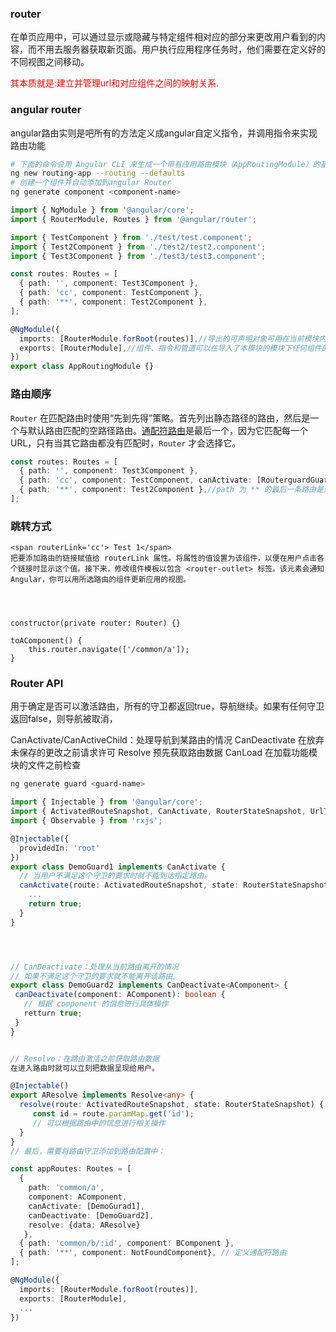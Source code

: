 ### router

在单页应用中，可以通过显示或隐藏与特定组件相对应的部分来更改用户看到的内容，而不用去服务器获取新页面。用户执行应用程序任务时，他们需要在定义好的不同视图之间移动。

<font color=red>其本质就是:建立并管理url和对应组件之间的映射关系.</font>


### angular router
angular路由实则是吧所有的方法定义成angular自定义指令，并调用指令来实现路由功能

```sh
# 下面的命令会用 Angular CLI 来生成一个带有应用路由模块（AppRoutingModule）的基本 Angular 应用，它是一个 NgModule，可用来配置路由。下面的例子中应用的名字是 routing-app
ng new routing-app --routing --defaults
# 创建一个组件并自动添加到angular Router
ng generate component <component-name>

```
```ts
import { NgModule } from '@angular/core';
import { RouterModule, Routes } from '@angular/router';

import { TestComponent } from './test/test.component';
import { Test2Component } from './test2/test2.component';
import { Test3Component } from './test3/test3.component';

const routes: Routes = [
  { path: '', component: Test3Component },
  { path: 'cc', component: TestComponent },
  { path: '**', component: Test2Component },
];

@NgModule({
  imports: [RouterModule.forRoot(routes)],//导出的可声明对象可用在当前模块内的模板中。
  exports: [RouterModule],//组件、指令和管道可以在导入了本模块的模块下任何组件的模板中使用。 导出的这些可声明对象就是该模块的公共 API。
})
export class AppRoutingModule {}
```
### 路由顺序

 `Router` 在匹配路由时使用“先到先得”策略。首先列出静态路径的路由，然后是一个与默认路由匹配的空路径路由。[通配符路由](https://angular.cn/guide/router#setting-up-wildcard-routes)是最后一个，因为它匹配每一个 URL，只有当其它路由都没有匹配时，`Router` 才会选择它。

```ts
const routes: Routes = [
  { path: '', component: Test3Component },
  { path: 'cc', component: TestComponent, canActivate: [RouterguardGuard] },//路由守卫
  { path: '**', component: Test2Component },//path 为 ** 的最后一条路由是通配符路由。如果请求的 URL 与前面列出的路径不匹配，路由器会选择这个路由
];
```

### 跳转方式 
```
<span routerLink='cc'> Test 1</span>
把要添加路由的链接赋值给 routerLink 属性。将属性的值设置为该组件，以便在用户点击各个链接时显示这个值。接下来，修改组件模板以包含 <router-outlet> 标签。该元素会通知 Angular，你可以用所选路由的组件更新应用的视图。




constructor(private router: Router) {}

toAComponent() {
    this.router.navigate(['/common/a']);
}
```


### Router API

用于确定是否可以激活路由，所有的守卫都返回true，导航继续。如果有任何守卫返回false，则导航被取消，

CanActivate/CanActiveChild：处理导航到某路由的情况
CanDeactivate			在放弃未保存的更改之前请求许可
Resolve						预先获取路由数据
CanLoad					 在加载功能模块的文件之前检查

```sh
ng generate guard <guard-name>
```

```ts
import { Injectable } from '@angular/core';
import { ActivatedRouteSnapshot, CanActivate, RouterStateSnapshot, UrlTree } from '@angular/router';
import { Observable } from 'rxjs';

@Injectable({
  providedIn: 'root'
})
export class DemoGuard1 implements CanActivate {
  // 当用户不满足这个守卫的要求时就不能到达指定路由。
  canActivate(route: ActivatedRouteSnapshot, state: RouterStateSnapshot): boolean {
    ...
    return true;
  }
}




// CanDeactivate：处理从当前路由离开的情况
// 如果不满足这个守卫的要求就不能离开该路由。
export class DemoGuard2 implements CanDeactivate<AComponent> {
 canDeactivate(component: AComponent): boolean {
   // 根据 component 的信息进行具体操作
   retturn true;
 }
}


// Resolve：在路由激活之前获取路由数据
在进入路由时就可以立刻把数据呈现给用户。

@Injectable()
export AResolve implements Resolve<any> {
  resolve(route: ActivatedRouteSnapshot, state: RouterStateSnapshot) {
     const id = route.paramMap.get('id');
     // 可以根据路由中的信息进行相关操作
  }
}
// 最后，需要将路由守卫添加到路由配置中：

const appRoutes: Routes = [
  { 
    path: 'common/a', 
    component: AComponent,
    canActivate: [DemoGurad1],
    canDeactivate: [DemoGuard2],
    resolve: {data: AResolve}
   },
  { path: 'common/b/:id', component: BComponent },
  { path: '**', component: NotFoundComponent}, // 定义通配符路由
];

@NgModule({
  imports: [RouterModule.forRoot(routes)],
  exports: [RouterModule],
  ...
})
```











































<!-- 
### Hash模式

vue-router默认使用Hash模式.使用url的hash来模拟一个完整的url.`此时url变化时,浏览器是不会重新加载的.`Hash(即#)是url的锚点,代表的是网页中的一个位置,仅仅改变#后面部分,浏览器只会滚动对应的位置,而不会重新加载页面.`#仅仅只是对浏览器进行指导,而对服务端是完全没有作用的!它不会被包括在http请求中,故也不会重新加载页面.`同时**hash发生变化时,url都会被浏览器记录下来,这样你就可以使用浏览器的后退了.**

<font color=red>总而言之:Hash模式就是通过改变#后面的值,实现浏览器渲染指定的组件.</font>

### History模式

如果你不喜欢hash这种#样式.可以使用history模式.这种模式利用了HTML5 History新增的**pushState()和replaceState()方法.** 除了之前的back,forward,go方法,这两个新方法可以应用在浏览器历史记录的增加替换功能上.使用History模式,通过历史记录修改url,但它不会立即向后端发送请求. **`注意点:`** 虽然History模式可以丢掉不美观的#,也可以正常的前进后退,但是刷新f5后,此时浏览器就会访问服务器,在没有后台支持的情况下,此时就会得到一个404!官方文档给出的描述是:"不过这种模式要玩好,还需要后台配置支持.因为我们的应用是单个客户端应用,如果后台没有正确的配置,当用户直接访问时,就会返回404.所以呢,你要在服务端增加一个覆盖所有情况的的候选资源;如果url匹配不到任何静态资源,则应该返回同一个index.html页面."

<font color=red>总而言之:History模式就是通过pushState()方法来对浏览器的浏览记录进行修改,来达到不用请求后端来渲染的效果.不过建议,实际项目还是使用history模式.</font>
 -->






